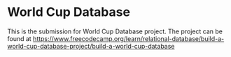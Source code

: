 # World Cup Database
This is the submission for World Cup Database project. The project can be found at https://www.freecodecamp.org/learn/relational-database/build-a-world-cup-database-project/build-a-world-cup-database
